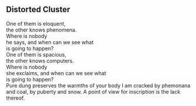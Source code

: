 Distorted Cluster
-----------------
One of them is eloquent,  
the other knows phenomena.  
Where is nobody  
he says, and when can we see what  
is going to happen?  
One of them is spacious,  
the other knows computers.  
Where is nobody  
she exclaims, and when can we see what  
is going to happen?  
Pure dung preserves the warmths of your body I am cracked by phemonana and coal, by puberty and snow. A point of view for inscription is the lack thereof.  
